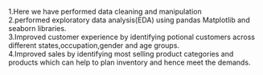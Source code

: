 1.Here we have performed data cleaning and manipulation  
2.performed exploratory data analysis(EDA) using pandas Matplotlib and seaborn libraries.  
3.Improved customer experience by identifying potional customers across different states,occupation,gender and age groups.  
4.Improved sales by identifying most selling product categories and products which can help to plan inventory and hence meet the demands.  
